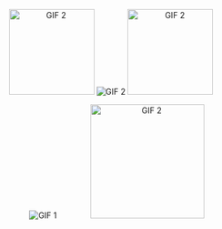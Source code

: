 <p align="center">
    <img src="https://i.gifer.com/YzDZ.gif" alt="GIF 2" width="150"/> 
  <img src="https://i.giphy.com/media/v1.Y2lkPTc5MGI3NjExamU1M2p1a3dzeGZra2FzaDQ0MGFrYTdtZWp3Yzg1Z3M4YTI0aGI0dSZlcD12MV9pbnRlcm5hbF9naWZfYnlfaWQmY3Q9Zw/26u4nJPf0JtQPdStq/giphy.gif" alt="GIF 2"/> 
<!--   &nbsp; &nbsp; &nbsp; &nbsp; &nbsp; &nbsp; &nbsp; -->
  <img src="https://i.gifer.com/1FaM.gif" alt="GIF 2" width="150"/>
  </p>
<!--   https://img1.picmix.com/output/stamp/normal/3/9/6/7/2387693_e8061.gif -->
  <p align="center">
  <img src="https://i.giphy.com/media/v1.Y2lkPTc5MGI3NjExamU1M2p1a3dzeGZra2FzaDQ0MGFrYTdtZWp3Yzg1Z3M4YTI0aGI0dSZlcD12MV9pbnRlcm5hbF9naWZfYnlfaWQmY3Q9Zw/26u4nJPf0JtQPdStq/giphy.gif" alt="GIF 1" style="margin-left: 20px;"/> 
    &nbsp; &nbsp; &nbsp; &nbsp; &nbsp; &nbsp; &nbsp;
  <img src="https://i.gifer.com/1FaM.gif" alt="GIF 2" width="200"/>
</p>

  
<!--
**safarxe/safarxe** is a ✨ _special_ ✨ repository because its `README.md` (this file) appears on your GitHub profile.

Here are some ideas to get you started:

- 🔭 I’m currently working on ...
- 🌱 I’m currently learning ...
- 👯 I’m looking to collaborate on ...
- 🤔 I’m looking for help with ...
- 💬 Ask me about ...
- 📫 How to reach me: ...
- 😄 Pronouns: ...
- ⚡ Fun fact: ...
-->
